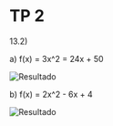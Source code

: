 # TP 2

13.2)

a) f(x) = 3x^2 = 24x + 50

![Resultado](https://i.imgur.com/OimRgG9.png)

b) f(x) = 2x^2 - 6x + 4

![Resultado](https://i.imgur.com/SbUicTl.png)
